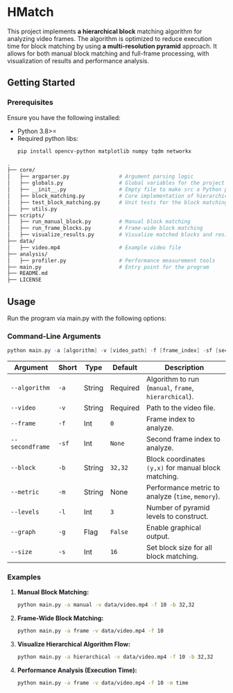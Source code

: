 # HMatch

This project implements **a hierarchical block** matching algorithm for analyzing video frames. The algorithm is optimized to reduce execution time for block matching by using **a multi-resolution pyramid** approach. It allows for both manual block matching and full-frame processing, with visualization of results and performance analysis.

## Getting Started

### Prerequisites

Ensure you have the following installed:

- Python 3.8>=
- Required python libs:
    ```bash
    pip install opencv-python matplotlib numpy tqdm networkx
    ```

```bash
.
├── core/
│   ├── argparser.py                # Argument parsing logic
│   ├── globals.py                  # Global variables for the project
│   ├── __init__.py                 # Empty file to make src a Python package
│   ├── block_matching.py           # Core implementation of hierarchical block matching
│   ├── test_block_matching.py      # Unit tests for the block matching implementation
│   ├── utils.py   
├── scripts/
│   ├── run_manual_block.py         # Manual block matching
│   ├── run_frame_blocks.py         # Frame-wide block matching
│   ├── visualize_results.py        # Visualize matched blocks and residuals
├── data/
│   ├── video.mp4                   # Example video file
├── analysis/
│   ├── profiler.py                 # Performance measurement tools
├── main.py                         # Entry point for the program
├── README.md 
├── LICENSE
```

## Usage

Run the program via main.py with the following options:

### Command-Line Arguments
```powershell
python main.py -a [algorithm] -v [video_path] -f [frame_index] -sf [second_frame_index]-b [block_coords] -m [metric] 
```



| Argument       | Short | Type   | Default      | Description                                                                                       |
|----------------|-------|--------|--------------|---------------------------------------------------------------------------------------------------|
| `--algorithm`  | `-a`  | String | Required     | Algorithm to run (`manual`, `frame`, `hierarchical`).                                            |
| `--video`      | `-v`  | String | Required     | Path to the video file.                                                                          |
| `--frame`      | `-f`  | Int    | `0`          | Frame index to analyze.                                                                          |
| `--secondframe`| `-sf` | Int    | `None`       | Second frame index to analyze.                                                                  |
| `--block`      | `-b`  | String | `32,32`      | Block coordinates `(y,x)` for manual block matching.                                             |
| `--metric`     | `-m`  | String | None         | Performance metric to analyze (`time`, `memory`).                                                |
| `--levels`     | `-l`  | Int    | `3`          | Number of pyramid levels to construct.                                                          |
| `--graph`      | `-g`  | Flag   | `False`      | Enable graphical output.                                                                         |
| `--size`       | `-s`  | Int    | `16`         | Set block size for all block matching.                                                          |


### Examples

1. **Manual Block Matching:**
   ```bash
   python main.py -a manual -v data/video.mp4 -f 10 -b 32,32
   ```

2. **Frame-Wide Block Matching:**
   ```bash
   python main.py -a frame -v data/video.mp4 -f 10
   ```

3. **Visualize Hierarchical Algorithm Flow:**
   ```bash
   python main.py -a hierarchical -v data/video.mp4 -f 10 -b 32,32
   ```

4. **Performance Analysis (Execution Time):**
   ```bash
   python main.py -a frame -v data/video.mp4 -f 10 -m time
   ```
